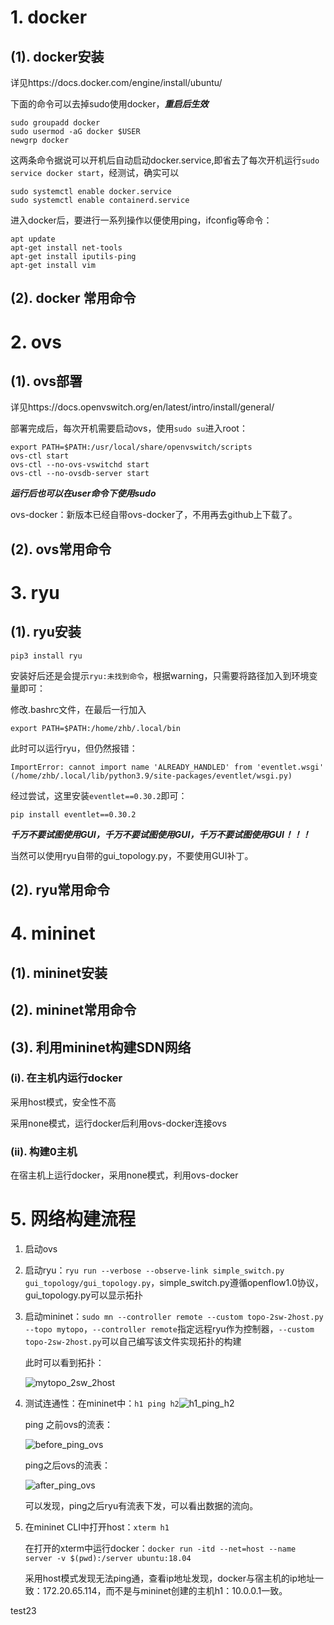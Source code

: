 # 1. docker

## (1). docker安装

详见https://docs.docker.com/engine/install/ubuntu/

下面的命令可以去掉sudo使用docker，***重启后生效***

```shell
sudo groupadd docker
sudo usermod -aG docker $USER
newgrp docker
```

这两条命令据说可以开机后自动启动docker.service,即省去了每次开机运行`sudo service docker start`，经测试，确实可以

```shell
sudo systemctl enable docker.service
sudo systemctl enable containerd.service
```

进入docker后，要进行一系列操作以便使用ping，ifconfig等命令：

```shell
apt update
apt-get install net-tools
apt-get install iputils-ping
apt-get install vim
```

## (2). docker 常用命令



# 2. ovs

## (1). ovs部署

详见https://docs.openvswitch.org/en/latest/intro/install/general/

部署完成后，每次开机需要启动ovs，使用`sudo su`进入root：

```shell
export PATH=$PATH:/usr/local/share/openvswitch/scripts
ovs-ctl start
ovs-ctl --no-ovs-vswitchd start
ovs-ctl --no-ovsdb-server start
```

***运行后也可以在user命令下使用sudo***

ovs-docker：新版本已经自带ovs-docker了，不用再去github上下载了。

## (2). ovs常用命令



# 3. ryu

## (1). ryu安装

`pip3 install ryu`

安装好后还是会提示`ryu:未找到命令`，根据warning，只需要将路径加入到环境变量即可：

修改.bashrc文件，在最后一行加入

`export PATH=$PATH:/home/zhb/.local/bin`

此时可以运行ryu，但仍然报错：

`ImportError: cannot import name 'ALREADY_HANDLED' from 'eventlet.wsgi' (/home/zhb/.local/lib/python3.9/site-packages/eventlet/wsgi.py)`

经过尝试，这里安装`eventlet==0.30.2`即可：

`pip install eventlet==0.30.2`

***千万不要试图使用GUI，千万不要试图使用GUI，千万不要试图使用GUI！！！***

当然可以使用ryu自带的gui_topology.py，不要使用GUI补丁。

## (2). ryu常用命令



# 4. mininet

## (1). mininet安装



## (2). mininet常用命令



## (3). 利用mininet构建SDN网络

### (i). 在主机内运行docker

采用host模式，安全性不高

采用none模式，运行docker后利用ovs-docker连接ovs

### (ii). 构建0主机

在宿主机上运行docker，采用none模式，利用ovs-docker

# 5. 网络构建流程

1. 启动ovs

2. 启动ryu：`ryu run --verbose --observe-link simple_switch.py gui_topology/gui_topology.py`，simple_switch.py遵循openflow1.0协议，gui_topology.py可以显示拓扑

3. 启动mininet：`sudo mn --controller remote --custom topo-2sw-2host.py --topo mytopo`，`--controller remote`指定远程ryu作为控制器，`--custom topo-2sw-2host.py`可以自己编写该文件实现拓扑的构建

   此时可以看到拓扑：

   ![mytopo_2sw_2host](/home/zhb/Desktop/mytopo_2sw_2host.png)

4. 测试连通性：在mininet中：`h1 ping h2`![h1_ping_h2](/home/zhb/Desktop/h1_ping_h2.png)

   ping 之前ovs的流表：

   ![before_ping_ovs](/home/zhb/Desktop/before_ping_ovs.png)

   ping之后ovs的流表：

   ![after_ping_ovs](/home/zhb/Desktop/after_ping_ovs.png)

   可以发现，ping之后ryu有流表下发，可以看出数据的流向。

5. 在mininet CLI中打开host：`xterm h1`

   在打开的xterm中运行docker：`docker run -itd --net=host --name server -v $(pwd):/server ubuntu:18.04`

   采用host模式发现无法ping通，查看ip地址发现，docker与宿主机的ip地址一致：172.20.65.114，而不是与mininet创建的主机h1：10.0.0.1一致。

test23
